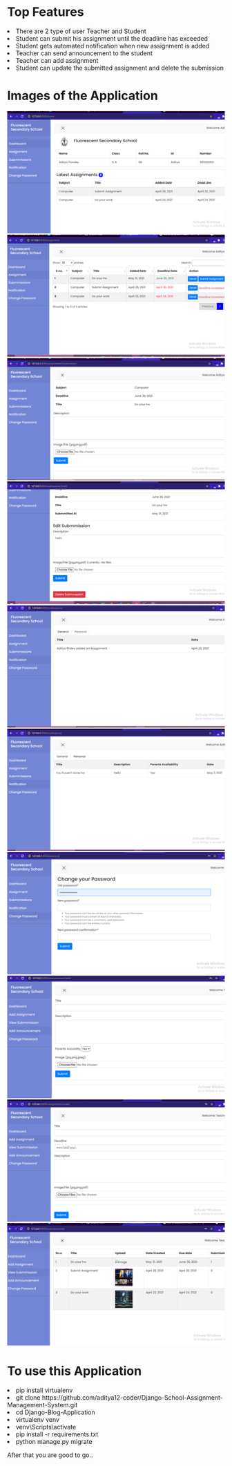 # Top Features
<li>There are 2 type of user Teacher and Student</li>
<li>Student can submit his assignment until the deadline has exceeded</li>
<li>Student gets automated notification when new assignment is added</li>
<li>Teacher can send announcement to the student</li>
<li>Teacher can add assignment</li>
<li>Student can update the submitted assignment and delete the submission</li>


# Images of the Application
<img src="https://github.com/aditya12-coder/Django-School-Assignment-Management-System/blob/main/screenshot/Screenshot%20(1603).png">
<img src="https://github.com/aditya12-coder/Django-School-Assignment-Management-System/blob/main/screenshot/Screenshot%20(1605).png">
<img src="https://github.com/aditya12-coder/Django-School-Assignment-Management-System/blob/main/screenshot/Screenshot%20(1606).png">
<img src="https://github.com/aditya12-coder/Django-School-Assignment-Management-System/blob/main/screenshot/Screenshot%20(1607).png">
<img src="https://github.com/aditya12-coder/Django-School-Assignment-Management-System/blob/main/screenshot/Screenshot%20(1608).png">
<img src="https://github.com/aditya12-coder/Django-School-Assignment-Management-System/blob/main/screenshot/Screenshot%20(1609).png">
<img src="https://github.com/aditya12-coder/Django-School-Assignment-Management-System/blob/main/screenshot/Screenshot%20(1610).png">
<img src="https://github.com/aditya12-coder/Django-School-Assignment-Management-System/blob/main/screenshot/Screenshot%20(1611).png">
<img src="https://github.com/aditya12-coder/Django-School-Assignment-Management-System/blob/main/screenshot/Screenshot%20(1612).png">
<img src="https://github.com/aditya12-coder/Django-School-Assignment-Management-System/blob/main/screenshot/Screenshot%20(1613).png">



# To use this Application

<li>pip install virtualenv</li>
<li>git clone https://github.com/aditya12-coder/Django-School-Assignment-Management-System.git</li>
<li> cd Django-Blog-Application</li>
<li> virtualenv venv</li>
<li>venv\Scripts\activate</li>
<li>pip install -r requirements.txt</li>
<li>python manage.py migrate</li>

After that you are good to go..
